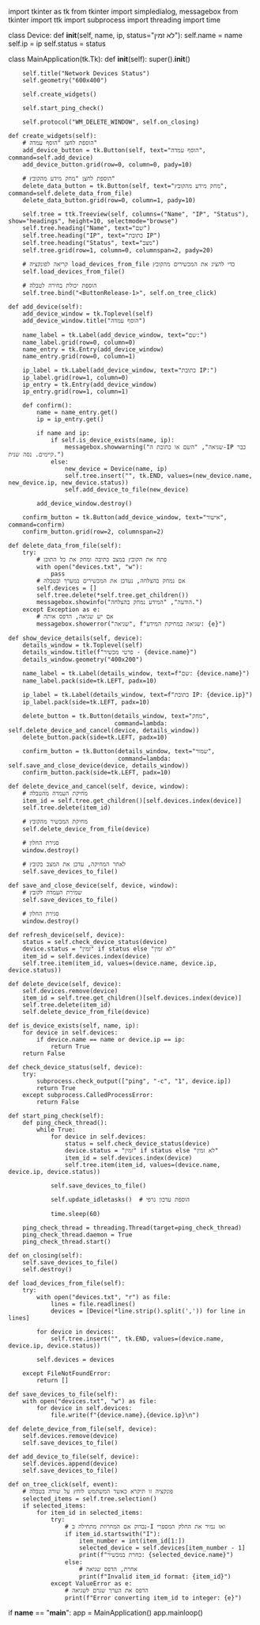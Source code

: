 import tkinter as tk
from tkinter import simpledialog, messagebox
from tkinter import ttk
import subprocess
import threading
import time

class Device:
    def __init__(self, name, ip, status="לא זמין"):
        self.name = name
        self.ip = ip
        self.status = status

class MainApplication(tk.Tk):
    def __init__(self):
        super().__init__()

        self.title("Network Devices Status")
        self.geometry("600x400")

        self.create_widgets()

        self.start_ping_check()

        self.protocol("WM_DELETE_WINDOW", self.on_closing)

    def create_widgets(self):
        # הוספת לחצן "הוסף עמדה"
        add_device_button = tk.Button(self, text="הוסף עמדה", command=self.add_device)
        add_device_button.grid(row=0, column=0, pady=10)

        # הוספת לחצן "מחק מידע מהקובץ"
        delete_data_button = tk.Button(self, text="מחק מידע מהקובץ", command=self.delete_data_from_file)
        delete_data_button.grid(row=0, column=1, pady=10)

        self.tree = ttk.Treeview(self, columns=("Name", "IP", "Status"), show="headings", height=10, selectmode="browse")
        self.tree.heading("Name", text="שם")
        self.tree.heading("IP", text="כתובת IP")
        self.tree.heading("Status", text="מצב")
        self.tree.grid(row=1, column=0, columnspan=2, pady=20)

        # קריאה לפונקציה load_devices_from_file כדי להציג את המכשירים מהקובץ
        self.load_devices_from_file()

        # הוספת יכולת בחירה לטבלה
        self.tree.bind("<ButtonRelease-1>", self.on_tree_click)

    def add_device(self):
        add_device_window = tk.Toplevel(self)
        add_device_window.title("הוסף עמדה")

        name_label = tk.Label(add_device_window, text="שם:")
        name_label.grid(row=0, column=0)
        name_entry = tk.Entry(add_device_window)
        name_entry.grid(row=0, column=1)

        ip_label = tk.Label(add_device_window, text="כתובת IP:")
        ip_label.grid(row=1, column=0)
        ip_entry = tk.Entry(add_device_window)
        ip_entry.grid(row=1, column=1)

        def confirm():
            name = name_entry.get()
            ip = ip_entry.get()

            if name and ip:
                if self.is_device_exists(name, ip):
                    messagebox.showwarning("שגיאה", "השם או כתובת ה-IP כבר קיימים. נסה שנית.")
                else:
                    new_device = Device(name, ip)
                    self.tree.insert("", tk.END, values=(new_device.name, new_device.ip, new_device.status))
                    self.add_device_to_file(new_device)

            add_device_window.destroy()

        confirm_button = tk.Button(add_device_window, text="אישור", command=confirm)
        confirm_button.grid(row=2, columnspan=2)

    def delete_data_from_file(self):
        try:
            # פתח את הקובץ במצב כתיבה ומחק את כל התוכן
            with open("devices.txt", "w"):
                pass
            # אם נמחק בהצלחה, נעדכן את המכשירים במערך ובטבלה
            self.devices = []
            self.tree.delete(*self.tree.get_children())
            messagebox.showinfo("הודעה", "המידע נמחק בהצלחה.")
        except Exception as e:
            # אם יש שגיאה, הדפס אותה
            messagebox.showerror("שגיאה", f"שגיאה במחיקת המידע: {e}")

    def show_device_details(self, device):
        details_window = tk.Toplevel(self)
        details_window.title(f"פרטי מכשיר - {device.name}")
        details_window.geometry("400x200")

        name_label = tk.Label(details_window, text=f"שם: {device.name}")
        name_label.pack(side=tk.LEFT, padx=10)

        ip_label = tk.Label(details_window, text=f"כתובת IP: {device.ip}")
        ip_label.pack(side=tk.LEFT, padx=10)

        delete_button = tk.Button(details_window, text="מחק",
                                  command=lambda: self.delete_device_and_cancel(device, details_window))
        delete_button.pack(side=tk.LEFT, padx=10)

        confirm_button = tk.Button(details_window, text="שמור",
                                   command=lambda: self.save_and_close_device(device, details_window))
        confirm_button.pack(side=tk.LEFT, padx=10)

    def delete_device_and_cancel(self, device, window):
        # מחיקת העמדה מהטבלה
        item_id = self.tree.get_children()[self.devices.index(device)]
        self.tree.delete(item_id)

        # מחיקת המכשיר מהקובץ
        self.delete_device_from_file(device)

        # סגירת החלון
        window.destroy()

        # לאחר המחיקה, עדכן את המצב בקובץ
        self.save_devices_to_file()

    def save_and_close_device(self, device, window):
        # שמירת העמדה לקובץ
        self.save_devices_to_file()

        # סגירת החלון
        window.destroy()

    def refresh_device(self, device):
        status = self.check_device_status(device)
        device.status = "זמין" if status else "לא זמין"
        item_id = self.devices.index(device)
        self.tree.item(item_id, values=(device.name, device.ip, device.status))

    def delete_device(self, device):
        self.devices.remove(device)
        item_id = self.tree.get_children()[self.devices.index(device)]
        self.tree.delete(item_id)
        self.delete_device_from_file(device)

    def is_device_exists(self, name, ip):
        for device in self.devices:
            if device.name == name or device.ip == ip:
                return True
        return False

    def check_device_status(self, device):
        try:
            subprocess.check_output(["ping", "-c", "1", device.ip])
            return True
        except subprocess.CalledProcessError:
            return False

    def start_ping_check(self):
        def ping_check_thread():
            while True:
                for device in self.devices:
                    status = self.check_device_status(device)
                    device.status = "זמין" if status else "לא זמין"
                    item_id = self.devices.index(device)
                    self.tree.item(item_id, values=(device.name, device.ip, device.status))

                self.save_devices_to_file()

                self.update_idletasks()  # הוספת עדכון גרפי

                time.sleep(60)

        ping_check_thread = threading.Thread(target=ping_check_thread)
        ping_check_thread.daemon = True
        ping_check_thread.start()

    def on_closing(self):
        self.save_devices_to_file()
        self.destroy()

    def load_devices_from_file(self):
        try:
            with open("devices.txt", "r") as file:
                lines = file.readlines()
                devices = [Device(*line.strip().split(',')) for line in lines]

            for device in devices:
                self.tree.insert("", tk.END, values=(device.name, device.ip, device.status))

            self.devices = devices

        except FileNotFoundError:
            return []

    def save_devices_to_file(self):
        with open("devices.txt", "w") as file:
            for device in self.devices:
                file.write(f"{device.name},{device.ip}\n")

    def delete_device_from_file(self, device):
        self.devices.remove(device)
        self.save_devices_to_file()

    def add_device_to_file(self, device):
        self.devices.append(device)
        self.save_devices_to_file()

    def on_tree_click(self, event):
        # פונקציה זו תיקרא כאשר המשתמש לוחץ על שורה בטבלה
        selected_items = self.tree.selection()
        if selected_items:
            for item_id in selected_items:
                try:
                    # נבדוק אם המחרוזת מתחילה ב-I ואז נמיר את החלק המספרי
                    if item_id.startswith("I"):
                        item_number = int(item_id[1:])
                        selected_device = self.devices[item_number - 1]
                        print(f"בחרת במכשיר: {selected_device.name}")
                    else:
                        # אחרת, הדפס שגיאה
                        print(f"Invalid item_id format: {item_id}")
                except ValueError as e:
                    # הדפס את הערך שגרם לשגיאה
                    print(f"Error converting item_id to integer: {e}")


if __name__ == "__main__":
    app = MainApplication()
    app.mainloop()
